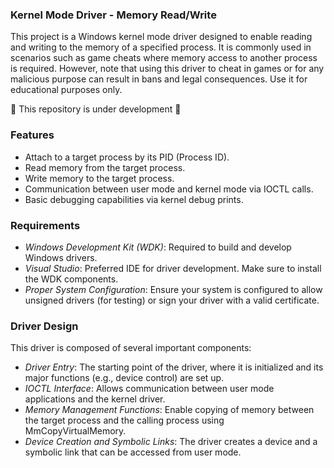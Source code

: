### Kernel Mode Driver - Memory Read/Write 

This project is a Windows kernel mode driver designed to enable reading and writing to the memory of a specified process. It is commonly used in scenarios such as game cheats where memory access to another process is required. However, note that using this driver to cheat in games or for any malicious purpose can result in bans and legal consequences. Use it for educational purposes only.

🚧 This repository is under development 🚧

### Features 
  - Attach to a target process by its PID (Process ID).
  - Read memory from the target process.
  - Write memory to the target process.
  - Communication between user mode and kernel mode via IOCTL calls.
  - Basic debugging capabilities via kernel debug prints.

### Requirements 

  - *Windows Development Kit (WDK)*: Required to build and develop Windows drivers.
  - *Visual Studio*: Preferred IDE for driver development. Make sure to install the WDK components.
  - *Proper System Configuration*: Ensure your system is configured to allow unsigned drivers (for testing) or sign your driver with a valid certificate.

### Driver Design
  This driver is composed of several important components:

  - *Driver Entry*: The starting point of the driver, where it is initialized and its major functions (e.g., device control) are set up.
  - *IOCTL Interface*: Allows communication between user mode applications and the kernel driver.
  - *Memory Management Functions*: Enable copying of memory between the target process and the calling process using MmCopyVirtualMemory.
  - *Device Creation and Symbolic Links*: The driver creates a device and a symbolic link that can be accessed from user mode.
